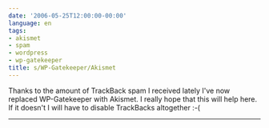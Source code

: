 ```yaml
---
date: '2006-05-25T12:00:00-00:00'
language: en
tags:
- akismet
- spam
- wordpress
- wp-gatekeeper
title: s/WP-Gatekeeper/Akismet
---
```



Thanks to the amount of TrackBack spam I received lately I've now replaced WP-Gatekeeper with Akismet. I really hope that this will help here. If it doesn't I will have to disable TrackBacks altogether :-(

-------------------------------

